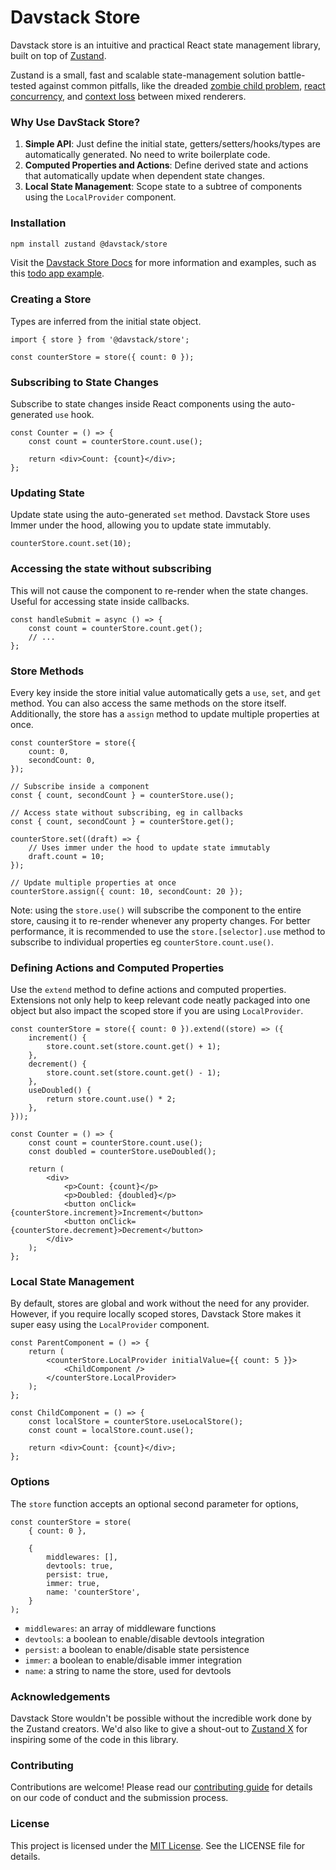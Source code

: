 # Davstack Store

Davstack store is an intuitive and practical React state management library, built on top of [Zustand](https://github.com/pmndrs/zustand).

Zustand is a small, fast and scalable state-management solution battle-tested against common pitfalls, like the dreaded [zombie child problem](https://react-redux.js.org/api/hooks#stale-props-and-zombie-children), [react concurrency](https://github.com/bvaughn/rfcs/blob/useMutableSource/text/0000-use-mutable-source.md), and [context loss](https://github.com/facebook/react/issues/13332) between mixed renderers.

### Why Use DavStack Store?

1. **Simple API**: Just define the initial state, getters/setters/hooks/types are automatically generated. No need to write boilerplate code.
2. **Computed Properties and Actions**: Define derived state and actions that automatically update when dependent state changes.
3. **Local State Management**: Scope state to a subtree of components using the `LocalProvider` component.

### Installation

```bash
npm install zustand @davstack/store
```

Visit the [Davstack Store Docs](https://davstack.com/store/overview) for more information and examples, such as this [todo app example](https://davstack.com/store/todo-example).

### Creating a Store

Types are inferred from the initial state object.

```tsx
import { store } from '@davstack/store';

const counterStore = store({ count: 0 });
```

### Subscribing to State Changes

Subscribe to state changes inside React components using the auto-generated `use` hook.

```tsx
const Counter = () => {
	const count = counterStore.count.use();

	return <div>Count: {count}</div>;
};
```

### Updating State

Update state using the auto-generated `set` method. Davstack Store uses Immer under the hood, allowing you to update state immutably.

```tsx
counterStore.count.set(10);
```

### Accessing the state without subscribing

This will not cause the component to re-render when the state changes.
Useful for accessing state inside callbacks.

```tsx
const handleSubmit = async () => {
	const count = counterStore.count.get();
	// ...
};
```

### Store Methods

Every key inside the store initial value automatically gets a `use`, `set`, and `get` method. You can also access the same methods on the store itself. Additionally, the store has a `assign` method to update multiple properties at once.

```tsx
const counterStore = store({
	count: 0,
	secondCount: 0,
});

// Subscribe inside a component
const { count, secondCount } = counterStore.use();

// Access state without subscribing, eg in callbacks
const { count, secondCount } = counterStore.get();

counterStore.set((draft) => {
	// Uses immer under the hood to update state immutably
	draft.count = 10;
});

// Update multiple properties at once
counterStore.assign({ count: 10, secondCount: 20 });
```

Note: using the `store.use()` will subscribe the component to the entire store, causing it to re-render whenever any property changes. For better performance, it is recommended to use the `store.[selector].use` method to subscribe to individual properties eg `counterStore.count.use()`.

### Defining Actions and Computed Properties

Use the `extend` method to define actions and computed properties. Extensions not only help to keep relevant code neatly packaged into one object but also impact the scoped store if you are using `LocalProvider`.

```tsx
const counterStore = store({ count: 0 }).extend((store) => ({
	increment() {
		store.count.set(store.count.get() + 1);
	},
	decrement() {
		store.count.set(store.count.get() - 1);
	},
	useDoubled() {
		return store.count.use() * 2;
	},
}));

const Counter = () => {
	const count = counterStore.count.use();
	const doubled = counterStore.useDoubled();

	return (
		<div>
			<p>Count: {count}</p>
			<p>Doubled: {doubled}</p>
			<button onClick={counterStore.increment}>Increment</button>
			<button onClick={counterStore.decrement}>Decrement</button>
		</div>
	);
};
```

### Local State Management

By default, stores are global and work without the need for any provider. However, if you require locally scoped stores, Davstack Store makes it super easy using the `LocalProvider` component.

```tsx
const ParentComponent = () => {
	return (
		<counterStore.LocalProvider initialValue={{ count: 5 }}>
			<ChildComponent />
		</counterStore.LocalProvider>
	);
};

const ChildComponent = () => {
	const localStore = counterStore.useLocalStore();
	const count = localStore.count.use();

	return <div>Count: {count}</div>;
};
```

### Options

The `store` function accepts an optional second parameter for options,

```tsx
const counterStore = store(
	{ count: 0 },

	{
		middlewares: [],
		devtools: true,
		persist: true,
		immer: true,
		name: 'counterStore',
	}
);
```

- `middlewares`: an array of middleware functions
- `devtools`: a boolean to enable/disable devtools integration
- `persist`: a boolean to enable/disable state persistence
- `immer`: a boolean to enable/disable immer integration
- `name`: a string to name the store, used for devtools

### Acknowledgements

Davstack Store wouldn't be possible without the incredible work done by the Zustand creators. We'd also like to give a shout-out to [Zustand X](https://github.com/udecode/zustand-x) for inspiring some of the code in this library.

### Contributing

Contributions are welcome! Please read our [contributing guide](link-to-contributing-guide) for details on our code of conduct and the submission process.

### License

This project is licensed under the [MIT License](link-to-license). See the LICENSE file for details.

